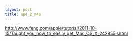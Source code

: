 ```yaml
---
layout: post
title: ape_2_m4a
---
```


http://www.feng.com/apple/tutorial/2011-10-15/Taught_you_how_to_easily_get_Mac_OS_X_242955.shtml
